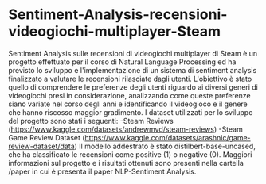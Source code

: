 # Sentiment-Analysis-recensioni-videogiochi-multiplayer-Steam
Sentiment Analysis sulle recensioni di videogiochi multiplayer di Steam è un progetto effettuato per il corso di Natural Language Processing ed ha previsto lo sviluppo e l'implementazione di un sistema di sentiment analysis finalizzato a valutare le recensioni rilasciate dagli utenti.
L'obiettivo è stato quello di comprendere le preferenze degli utenti riguardo ai diversi generi di videogiochi presi in considerazione, analizzando come queste preferenze siano variate nel corso degli anni e identificando il videogioco e il genere che hanno riscosso maggior gradimento.
I dataset utilizzati per lo sviluppo del progetto sono stati i seguenti:
-Steam Reviews (https://www.kaggle.com/datasets/andrewmvd/steam-reviews)
-Steam Game Review Dataset (https://www.kaggle.com/datasets/arashnic/game-review-dataset/data)
Il modello addestrato è stato distilbert-base-uncased, che ha classificato le recensioni come positive (1) o negative (0).
Maggiori informazioni sul progetto e i risultati ottenuti sono presenti nella cartella /paper in cui è presenta il paper NLP-Sentiment Analysis.
